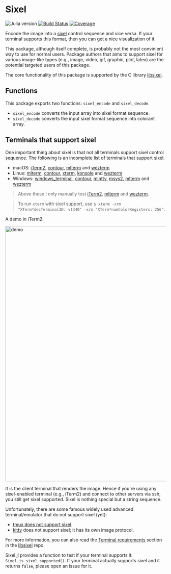 # Sixel

![Julia version](https://img.shields.io/badge/julia-%3E%3D%201.6-blue)
[![Build Status](https://github.com/johnnychen94/Sixel.jl/workflows/CI/badge.svg)](https://github.com/johnnychen94/Sixel.jl/actions)
[![Coverage](https://codecov.io/gh/johnnychen94/Sixel.jl/branch/master/graph/badge.svg)](https://codecov.io/gh/johnnychen94/Sixel.jl)

Encode the image into a [sixel][sixel_format_wiki] control sequence and vice versa. If your
terminal supports this format, then you can get a nice visualization of it.

This package, although itself complete, is probably not the most convinient way to use for normal
users. Package authors that aims to support sixel for various image-like types (e.g., image, video,
gif, graphic, plot, latex) are the potential targeted users of this package.

The core functionality of this package is supported by the C library [libsixel].

## Functions

This package exports two functions: `sixel_encode` and `sixel_decode`.

- `sixel_encode` converts the input array into sixel format sequence.
- `sixel_decode` converts the input sixel format sequence into colorant array.

## Terminals that support sixel

One important thing about sixel is that not all terminals support sixel control sequence. The
following is an incomplete list of terminals that support sixel.

- macOS: [iTerm2], [contour], [mlterm] and [wezterm]
- Linux: [mlterm], [contour], [xterm], [konsole] and [wezterm]
- Windows: [windows_terminal], [contour], [mintty], [msys2], [mlterm] and [wezterm]

> Above these I only manually test [iTerm2], [mlterm] and [wezterm].

> To run `xterm` with sixel support, use `$ xterm -xrm "XTerm*decTerminalID: vt340" -xrm "XTerm*numColorRegisters: 256"`.

A demo in iTerm2:

<img src="https://user-images.githubusercontent.com/8684355/118017901-b98f4d80-b389-11eb-93cf-0f99c169121d.png" alt="demo" width="1024" height="800">


It is the client terminal that renders the image. Hence if you're using any sixel-enabled terminal (e.g., iTerm2) and connect to other servers via ssh, you
still get sixel supported. Sixel is nothing special but a string sequence.

Unfortunately, there are some famous widely used advanced terminal/emulator that do not support
sixel (yet):

- [tmux does not support sixel](https://github.com/tmux/tmux/issues/1613#issuecomment-559940608).
- [kitty] does not support sixel; it has its own image protocol.

For more information, you can also read the [Terminal requirements](https://github.com/libsixel/libsixel#terminal-requirements) section in the [libsixel] repo.

Sixel.jl provides a function to test if your terminal supports it: `Sixel.is_sixel_supported()`. If
your terminal actually supports sixel and it returns `false`, please open an issue for it.

<!-- URLs -->

[windows_terminal]: https://github.com/microsoft/terminal
[contour]: https://github.com/christianparpart/contour
[iTerm2]: https://iterm2.com/
[kitty]: https://sw.kovidgoyal.net/kitty/
[libsixel]: https://github.com/libsixel/libsixel
[mlterm]: https://sourceforge.net/projects/mlterm/
[mintty]: https://github.com/mintty/mintty
[msys2]: https://www.msys2.org/
[sixel_format_wiki]: https://en.wikipedia.org/wiki/Sixel
[tmux]: https://github.com/tmux/tmux
[xterm]: https://invisible-island.net/xterm/
[konsole]: https://konsole.kde.org/
[wezterm]: https://wezfurlong.org/wezterm/
